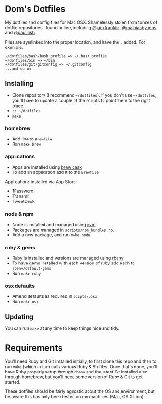 # Dom's Dotfiles

My dotfiles and config files for Mac OSX. Shamelessly stolen from tonnes of dotfile repositories I found online, including [@jackfranklin](https://github.com/jackfranklin), [@mathiasbynens](https://github.com/mathiasbynens/) and [@paulirish](https://github.com/paulirish)

Files are symlinked into the proper location, and have the `.` added. For example:

    ~/dotfiles/bash/bash_profile => ~/.bash_profile
    ~/dotfiles/bin => ~/bin
    ~/dotfiles/git/gitconfig => ~/.gitconfig
    ...and so on

## Installing
- Clone repository (I recommend `~/dotfiles`). If you don't use `~/dotfiles`, you'll have to update a couple of the scripts to point them to the right place.
- `cd ~/dotfiles`
- `make`

### homebrew
- Add line to `Brewfile`
- Run `make brew`

### applications
- Apps are installed using [brew cask](https://github.com/caskroom/homebrew-cask)
- To add an application add it to the `Brewfile`

Applications installed via App Store:
- 1Password
- Transmit
- TweetDeck

### node & npm
- Node is installed and managed using [nvm](https://github.com/creationix/nvm)
- Packages are managed in `scripts/npm_bundles.rb`.
- Add a new package, and run `make node`.

### ruby & gems
- Ruby is installed and versions are managed using [rbenv](https://github.com/rbenv/rbenv)
- To have gems installed with each version of ruby add each to `rbenv/default-gems`
- Run `make ruby`

### osx defaults
- Amend defaults as required in `scipts/.osx`
- Run `make osx`

## Updating
You can run `make` at any time to keep things nice and tidy.

# Requirements

You'll need Ruby and Git installed initially, to first clone this repo and then to run `make` (which in turn calls various Ruby & Sh files. Once that's done, you'll have Ruby properly setup through `rbenv` and the latest Git installed also through homebrew, but you'll need some version of Ruby & Git to get started.

These dotfiles should be fairly agnostic about the OS and environment, but be aware this has only been tested on my machines (Mac, OS X Lion).


